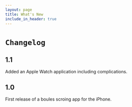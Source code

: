 ```yaml
---
layout: page
title: What's New
include_in_header: true
---
```



# `Changelog`

## **1.1**
Added an Apple Watch application including complications.

## **1.0**
First release of a boules scroing app for the iPhone. 

